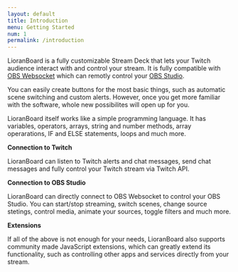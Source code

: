```yaml
---
layout: default
title: Introduction
menu: Getting Started
num: 1
permalink: /introduction
---
```


LioranBoard is a fully customizable Stream Deck that lets your Twitch audience interact with and control your stream. 
It is fully compatible with [OBS Websocket](https://obsproject.com/forum/resources/obs-websocket-remote-control-obs-studio-from-websockets.466/) which can remotly control your [OBS Studio](https://obsproject.com/).

You can easily create buttons for the most basic things, such as automatic scene switching and custom alerts. However, once you get more familiar with the software, whole new possibilites will open up for you. 

LioranBoard itself works like a simple programming language. It has variables, operators, arrays, string and number methods, array operarations, IF and ELSE statements, loops and much more.

**Connection to Twitch**

LioranBoard can listen to Twitch alerts and chat messages, send chat messages and fully control your Twitch stream via Twitch API. 

**Connection to OBS Studio**

LioranBoard can directly connect to OBS Websocket to control your OBS Studio. You can start/stop streaming, switch scenes, change source stetings, control media, animate your sources, toggle filters and much more. 

**Extensions**

If all of the above is not enough for your needs, LioranBoard also supports community made JavaScript extensions, which can greatly extend its functionality, such as controlling other apps and services directly from your stream. 